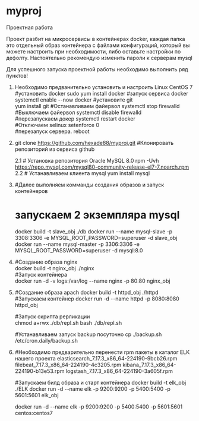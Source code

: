 # myproj
Проектная работа

Проект разбит на микросервисы в контейнерах docker, каждая папка это отдельный образ контейнера
с файлами конфигураций, который вы можете настроить при необходимости, либо оставьте настройки по дефолту.
Настоятельно рекомендую изменить пароли к серверам mysql

Для успешного запуска проектной работы необходимо выполнить ряд пунктов!

1.  Необходимо предванительно установить и настроить Linux CentOS 7
     #установить docker
          sudo yum install docker
     #запуск сервиса docker
          systemctl enable --now docker
     #установите git   
          yum install git
     #Останавливаем файервол
          systemctl stop firewalld   
     #Выключаем файервол
          systemctl disable firewalld  
     #перезапускаем докер
          systemctl restart docker  
     #Отключаем selinux
          setenforce 0   
     #перезапуск сервера.
          reboot                          

2.  git clone https://github.com/hexade88/myproj.git  #Клонировать репозиторий из сервиса github
     
     2.1 # Установка репозитория Oracle MySQL 8.0
          rpm -Uvh https://repo.mysql.com/mysql80-community-release-el7-7.noarch.rpm
     2.2 # Устанавливаем клиента mysql
          yum install mysql

3.   #Далее выполняем комманды создания образов и запуск контейнеров   
     # запускаем 2 экземпляра mysql
     docker build -t slave_obj ./db
     docker run --name mysql-slave -p 3308:3306 -e MYSQL_ROOT_PASSWORD=superuser -d slave_obj
     docker run --name mysql-master -p 3306:3306 -e MYSQL_ROOT_PASSWORD=superuser -d mysql:8.0

4.   #Создание образа nginx   
          docker build -t nginx_obj ./nginx    
     #Запуск контейнера                                        
          docker run -d -v logs:/var/log --name nginx -p 80:80 nginx_obj               

5.   #Создание образа apach
          docker build -t httpd_obj ./httpd                                     
     #Запускаем контейнер
          docker run -d --name httpd -p 8080:8080 httpd_obj        

     #Запуск скрипта рерликации             
     chmod a+rwx ./db/repl.sh
     bash ./db/repl.sh

     #Устанавливаем запуск backup посуточно
     cp ./backup.sh /etc/cron.daily/backup.sh

6.   #Необходимо предварительно перенести rpm пакеты в каталог ELK нашего проекта
     elasticsearch_7.17.3_x86_64-224190-9bcb26.rpm
     filebeat_7.17.3_x86_64-224190-4c3205.rpm
     kibana_7.17.3_x86_64-224190-b13e53.rpm
     logstash_7.17.3_x86_64-224190-3a605f.rpm

     #Запускаем билд образа и старт контейнера
     docker build -t elk_obj ./ELK 
     docker run -d --name elk -p 9200:9200 -p 5400:5400 -p 5601:5601 elk_obj

     docker run -d --name elk -p 9200:9200 -p 5400:5400 -p 5601:5601 centos:centos7

     